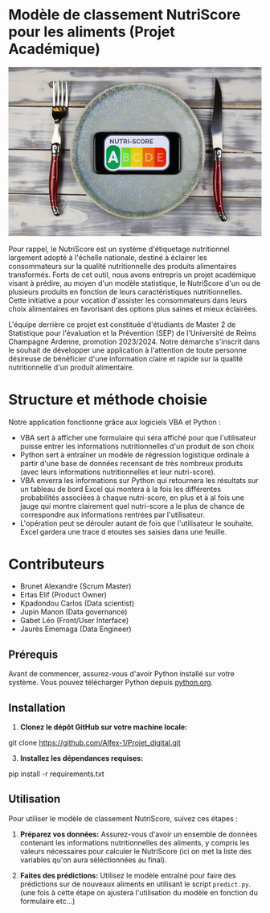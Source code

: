 # Modèle de classement NutriScore pour les aliments (Projet Académique)

![Logo](https://github.com/Alfex-1/Projet_digital/blob/main/data/nutri.jpg)

Pour rappel, le NutriScore est un système d'étiquetage nutritionnel largement adopté à l'échelle nationale, destiné à éclairer les consommateurs sur la qualité nutritionnelle des produits alimentaires transformés. Forts de cet outil, nous avons entrepris un projet académique visant à prédire, au moyen d'un modèle statistique, le NutriScore d'un ou de plusieurs produits en fonction de leurs caractéristiques nutritionnelles. Cette initiative a pour vocation d'assister les consommateurs dans leurs choix alimentaires en favorisant des options plus saines et mieux éclairées.

L'équipe derrière ce projet est constituée d'étudiants de Master 2 de Statistique pour l'évaluation et la Prévention (SEP) de l'Université de Reims Champagne Ardenne, promotion 2023/2024. Notre démarche s'inscrit dans le souhait de développer une application à l'attention de toute personne désireuse de bénéficier d'une information claire et rapide sur la qualité nutritionnelle d'un produit alimentaire.

# Structure et méthode choisie

Notre application fonctionne grâce aux logiciels VBA et Python :
- VBA sert à afficher une formulaire qui sera affiché pour que l'utilisateur puisse entrer les informations nutritionnelles d'un produit de son choix
- Python sert à entraîner un modèle de régression logistique ordinale à partir d'une base de données recensant de très nombreux produits (avec leurs informations nutritionnelles et leur nutri-score).
- VBA enverra les informations sur Python qui retournera les résultats sur un tableau de bord Excel qui montera à la fois les différentes probabilités associées à chaque nutri-score, en plus et à al fois une jauge qui montre clairement quel nutri-score a le plus de chance de correspondre aux informations rentrées par l'utilisateur.
- L'opération peut se dérouler autant de fois que l'utilisateur le souhaite. Excel gardera une trace d etoutes ses saisies dans une feuille.

# Contributeurs

- Brunet Alexandre (Scrum Master)
- Ertas Elif (Product Owner)
- Kpadondou Carlos (Data scientist)
- Jupin Manon (Data governance)
- Gabet Léo (Front/User Interface)
- Jaurès Ememaga (Data Engineer)




## Prérequis

Avant de commencer, assurez-vous d'avoir Python installé sur votre système. Vous pouvez télécharger Python depuis [python.org](https://www.python.org/).

## Installation

1. **Clonez le dépôt GitHub sur votre machine locale:**

git clone https://github.com/Alfex-1/Projet_digital.git


3. **Installez les dépendances requises:**

pip install -r requirements.txt


## Utilisation

Pour utiliser le modèle de classement NutriScore, suivez ces étapes :

1. **Préparez vos données:** Assurez-vous d'avoir un ensemble de données contenant les informations nutritionnelles des aliments, y compris les valeurs nécessaires pour calculer le NutriScore (ici on met la liste des variables qu'on aura séléctionnées au final).

4. **Faites des prédictions:** Utilisez le modèle entraîné pour faire des prédictions sur de nouveaux aliments en utilisant le script `predict.py`.
(une fois à cette étape on ajustera l'utilisation du modèle en fonction du formulaire etc...)
